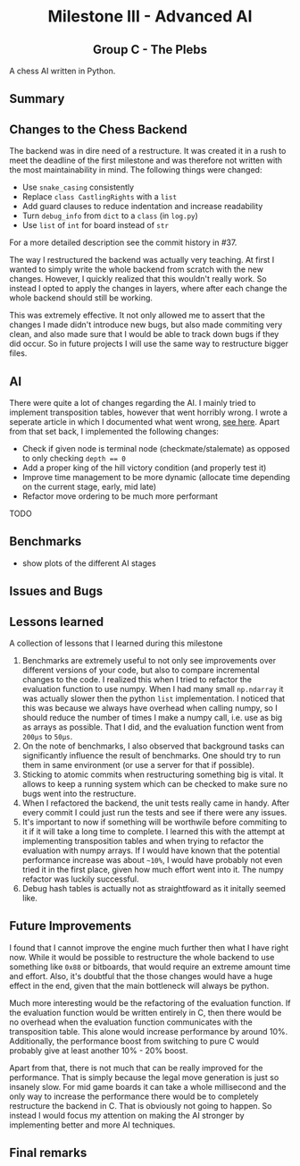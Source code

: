 # <center>Milestone III - Advanced AI</center>

## <center>Group C - The Plebs</center>

A chess AI written in Python.

## Summary


## Changes to the Chess Backend

The backend was in dire need of a restructure.
It was created it in a rush to meet the deadline
of the first milestone and was therefore not written
with the most maintainability in mind.
The following things were changed:

- Use `snake_casing` consistently
- Replace `class CastlingRights` with a `list`
- Add guard clauses to reduce indentation and increase readability
- Turn `debug_info` from `dict` to a `class` (in `log.py`)
- Use `list` of `int` for board instead of `str`

For a more detailed description see the
commit history in #37.

The way I restructured the backend was actually
very teaching. At first I wanted to simply write
the whole backend from scratch with the new changes.
However, I quickly realized that this wouldn't really
work. So instead I opted to apply the changes in layers,
where after each change the whole backend should still
be working.

This was extremely effective. It not only allowed me to
assert that the changes I made didn't introduce new bugs,
but also made commiting very clean, and also made sure
that I would be able to track down bugs if they did occur.
So in future projects I will use the same way to restructure
bigger files.

## AI

There were quite a lot of changes regarding the AI.
I mainly tried to implement transposition tables,
however that went horribly wrong.
I wrote a seperate article in which I documented what went wrong,
[see here](./transposition-tables.md).
Apart from that set back, I implemented the following changes:

- Check if given node is terminal node (checkmate/stalemate)
  as opposed to only checking `depth == 0`
- Add a proper king of the hill victory condition (and properly test it)
- Improve time management to be more dynamic (allocate time depending
  on the current stage, early, mid late)
- Refactor move ordering to be much more performant

TODO

## Benchmarks

- show plots of the different AI stages

## Issues and Bugs



## Lessons learned

A collection of lessons that I learned during this milestone

1. Benchmarks are extremely useful to not only see improvements
   over different versions of your code, but also to compare
   incremental changes to the code. I realized this when I tried
   to refactor the evaluation function to use numpy. When I had
   many small `np.ndarray` it was actually slower then the python
   `list` implementation. I noticed that this was because we always
   have overhead when calling numpy, so I should reduce the number
   of times I make a numpy call, i.e. use as big as arrays as possible.
   That I did, and the evaluation function went from `200μs` to `50μs`.
1. On the note of benchmarks, I also observed that background tasks
   can significantly influence the result of benchmarks. One should
   try to run them in same environment (or use a server for that if possible).
1. Sticking to atomic commits when restructuring something big is vital.
   It allows to keep a running system which can be checked to make sure
   no bugs went into the restructure.
1. When I refactored the backend, the unit tests really came in handy.
   After every commit I could just run the tests and see if there
   were any issues.
1. It's important to now if something will be worthwile before commiting
   to it if it will take a long time to complete. I learned this with
   the attempt at implementing transposition tables and when trying to refactor
   the evaluation with numpy arrays. If I would have known
   that the potential performance increase was about `~10%`, I would have
   probably not even tried it in the first place, given how much effort
   went into it. The numpy refactor was luckily successful.
1. Debug hash tables is actually not as straightfoward as it initally
   seemed like.

## Future Improvements

I found that I cannot improve the engine much further then
what I have right now.
While it would be possible to restructure the whole backend to use
something like `0x88` or bitboards, that would require an extreme amount
time and effort. Also, it's doubtful that the those changes would
have a huge effect in the end, given that the main bottleneck
will always be python.

Much more interesting would be the refactoring of
the evaluation function. If the evaluation function
would be written entirely in C, then there would be
no overhead when the evaluation function communicates
with the transposition table. This alone would increase
performance by around 10%. Additionally, the performance
boost from switching to pure C would probably give at
least another 10% - 20% boost.

Apart from that, there is not much that can be really
improved for the performance. That is simply because
the legal move generation is just so insanely slow.
For mid game boards it can take a whole millisecond
and the only way to increase the performance there
would be to completely restructure the backend in C.
That is obviously not going to happen.
So instead I would focus my attention on making the
AI stronger by implementing better and more AI
techniques.

## Final remarks

